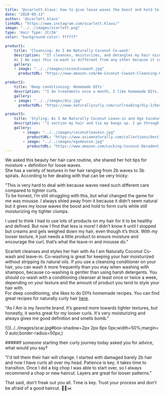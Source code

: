 ```yaml
---
title: '@scarlett.klaus: how to give loose waves the boost and hold to form curls'
date: "2020-09-13"
author: '@scarlett.klaus'
linkURL: "https://www.instagram.com/scarlett.klaus/"
image: "../../images/scarlett.png"
type: 'Hair Type: 2C/3A'
color: "background-color: ffffff"

product1: 
    title: 'Cleansing: As I Am Naturally Coconut Co-wash'
    description: '"It cleanses, moisturizes, and detangles my hair nicely. I usually use that for both shampoo and conditioner. Sometimes I switch it up and use a clarifying shampoo - honestly any with sulfates works."
    As I Am says this co-wash is different from any other because it contains a special blend of natural ingredients that work to promote healthy hair growth from the follicular level, and many other curly girls approve it.'
    gallery:
    - image: "../../images/coconutcowash.jpg"
      productURL: "https://www.amazon.com/Am-Coconut-Cowash-Cleansing-Conditioner/dp/B00641UCY8"

product2: 
    title: 'Deep conditioning: Homemade DIYs'
    description: '"I do treatments once a month, I like homemade DIYs. Sometimes I use apple cider vinegar, and for deep conditioning treatments I usually do DIYs with aloe vera, yogurt, eggs, mayo, etc."'
    gallery:
    - image: "../../images/diy.jpg"
      productURL: "https://www.naturallycurly.com/curlreading/diy-2/best-diy-recipes-for-naturally-curly-hair"

product3: 
    title: 'Styling: As I Am Naturally Coconut Leave-in and Ogx Coconut Curls Mousse'
    description: '"I section my hair and tie my bangs up. I go through and apply a cream to my hair, brush that, shake it, and scrunch in a mousse. It’s a bit hard to describe with words lol. I should also add I pineapple at night, and refresh with water every day."'
    gallery:
        - image: "../../images/coconutleavein.jpg"
          productURL: "https://www.asiamnaturally.com/collections/best-sellers/products/leave-in-conditioner?variant=261909872658"
        - image: "../../images/ogxmousse.jpg"
          productURL: "https://www.amazon.com/Locking-Coconut-Decadent-Creamy-Mousse/dp/B076RW5LKG"
---
```


We asked this beauty her hair care routine, she shared her hot tips for moisture + definition for loose waves.  
She has a variety of textures in her hair ranging from 2b waves to 3b spirals. According to her dealing with that can be very tricky:  

"This is very hard to deal with because waves need such different care compared to tighter curls.  
To be honest, I’m still struggling with this, but what changed the game for me was mousse. I always shied away from it because it didn’t seem natural but it gives my loose waves the boost and hold to form curls while still moisturizing my tighter clumps.  

I used to think I had to use lots of products on my hair for it to be healthy and defined. But now I find that less is more! I didn’t know it until I stopped but creams and gels weighed down my hair, even though it’s thick. With my looser texture, it just needs a little product to ensure moisture and encourage the curl, that’s what the leave-in and mousse do." 

Scarlett cleanses and styles her hair with As I am Naturally Coconut Co-wash and leave-in. Co-washing is great for keeping your hair moisturized without stripping its natural oils. If you use a cleansing conditioner on your hair, you can wash it more frequently than you may when washing with shampoo, because co-washing is gentler than using harsh detergents. You should co-wash with a conditioning cleanser at least once or twice a week, depending on your texture and the amount of product you tend to style your hair with.  
For deep conditioning, she likes to do DIYs homemade recipes. You can find great recipes for naturally curly hair [here](https://www.naturallycurly.com/curlreading/diy-2/best-diy-recipes-for-naturally-curly-hair).

"As I Am is my favorite brand. It’s geared more towards tighter textures, but honestly, it works great for my looser curls. It's very moisturizing and always gives me good definition and smells bomb."   

![](../../images/scar.jpg#box-shadow=2px 2px 6px 0px;width=50%;margin= 0 auto;border-radius=50px;)

#####If someone starting their curly journey today asked you for advice, what would you say?   


"I'd tell them their hair will change. I started with damaged barely 2b hair and now I have curls all over my head. Patience is key, it takes time to transition. Once I did a big chop I was able to start over, so I always recommend a chop or new haircut. Layers are great for looser patterns."

That said, don't freak out you all. Time is key. Trust your process and don't be afraid of a good haircut. 💇💪✂️



